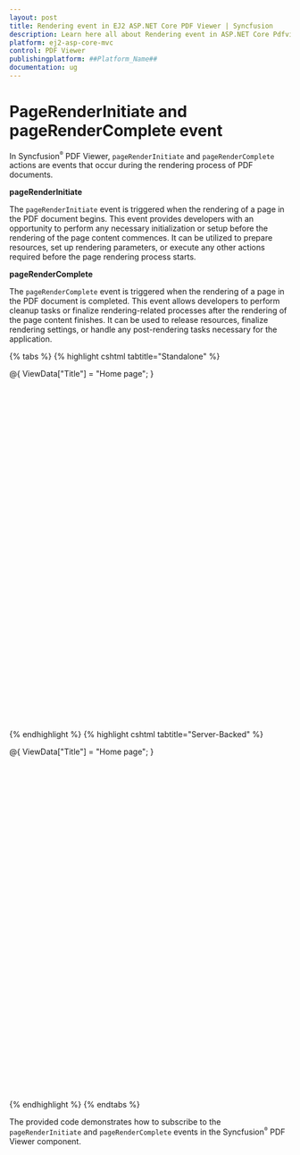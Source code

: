 ```yaml
---
layout: post
title: Rendering event in EJ2 ASP.NET Core PDF Viewer | Syncfusion
description: Learn here all about Rendering event in ASP.NET Core Pdfviewer component of Syncfusion Essential JS 2 and more.
platform: ej2-asp-core-mvc
control: PDF Viewer
publishingplatform: ##Platform_Name##
documentation: ug
---
```


# PageRenderInitiate and pageRenderComplete event

In Syncfusion<sup style="font-size:70%">&reg;</sup> PDF Viewer, `pageRenderInitiate` and `pageRenderComplete` actions are events that occur during the rendering process of PDF documents. 

**pageRenderInitiate** 

The `pageRenderInitiate` event is triggered when the rendering of a page in the PDF document begins. This event provides developers with an opportunity to perform any necessary initialization or setup before the rendering of the page content commences. It can be utilized to prepare resources, set up rendering parameters, or execute any other actions required before the page rendering process starts.

**pageRenderComplete**

The `pageRenderComplete` event is triggered when the rendering of a page in the PDF document is completed. This event allows developers to perform cleanup tasks or finalize rendering-related processes after the rendering of the page content finishes. It can be used to release resources, finalize rendering settings, or handle any post-rendering tasks necessary for the application.

{% tabs %}
{% highlight cshtml tabtitle="Standalone" %}

@{
    ViewData["Title"] = "Home page";
}

<div style="width:100%;height:600px">
    <ejs-pdfviewer id="pdfviewer"
                   documentPath="https://cdn.syncfusion.com/content/pdf/pdf-succinctly.pdf"
                   resourceUrl="https://cdn.syncfusion.com/ej2/23.2.6/dist/ej2-pdfviewer-lib"
                   pageRenderInitiate="pageRenderInitiate"
                   pageRenderComplete="pageRenderComplete">
    </ejs-pdfviewer>
</div>
<script type="text/javascript">

    function pageRenderInitiate(args) { 
        // This method is called when the page rendering starts
        console.log('Rendering of pages started');
        console.log(args);
    }
    function pageRenderComplete(args) {
        // This method is called when the page rendering completes
        console.log('Rendering of pages completed');
        console.log(args); 
    };

</script>

{% endhighlight %}
{% highlight cshtml tabtitle="Server-Backed" %}

@{
    ViewData["Title"] = "Home page";
}

<div style="width:100%;height:600px">
    <ejs-pdfviewer id="pdfviewer"
                   documentPath="https://cdn.syncfusion.com/content/pdf/pdf-succinctly.pdf"
                   serviceUrl="/Index" 
                   pageRenderInitiate="pageRenderInitiate"
                   pageRenderComplete="pageRenderComplete">
    </ejs-pdfviewer>
</div>
<script type="text/javascript">

    function pageRenderInitiate(args) { 
        // This method is called when the page rendering starts
        console.log('Rendering of pages started');
        console.log(args);
    }
    function pageRenderComplete(args) {
        // This method is called when the page rendering completes
        console.log('Rendering of pages completed');
        console.log(args); 
    };

</script>
{% endhighlight %}
{% endtabs %}

The provided code demonstrates how to subscribe to the `pageRenderInitiate` and `pageRenderComplete` events in the Syncfusion<sup style="font-size:70%">&reg;</sup> PDF Viewer component.